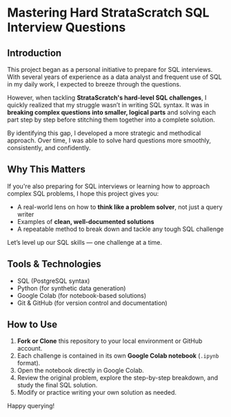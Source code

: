 # Mastering Hard StrataScratch SQL Interview Questions  

## Introduction

This project began as a personal initiative to prepare for SQL interviews. With several years of experience as a data analyst and frequent use of SQL in my daily work, I expected to breeze through the questions.

However, when tackling **StrataScratch's hard-level SQL challenges**, I quickly realized that my struggle wasn’t in writing SQL syntax. It was in **breaking complex questions into smaller, logical parts** and solving each part step by step before stitching them together into a complete solution.

By identifying this gap, I developed a more strategic and methodical approach. Over time, I was able to solve hard questions more smoothly, consistently, and confidently.

## Why This Matters

If you're also preparing for SQL interviews or learning how to approach complex SQL problems, I hope this project gives you:
- A real-world lens on how to **think like a problem solver**, not just a query writer
- Examples of **clean, well-documented solutions**
- A repeatable method to break down and tackle any tough SQL challenge

Let’s level up our SQL skills — one challenge at a time.

## Tools & Technologies
- SQL (PostgreSQL syntax)
- Python (for synthetic data generation)
- Google Colab (for notebook-based solutions)
- Git & GitHub (for version control and documentation)

##  How to Use

1. **Fork or Clone** this repository to your local environment or GitHub account.
2. Each challenge is contained in its own **Google Colab notebook** (`.ipynb` format).
3. Open the notebook directly in Google Colab.
4. Review the original problem, explore the step-by-step breakdown, and study the final SQL solution.
5. Modify or practice writing your own solution as needed.

Happy querying!
